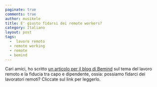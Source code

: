 ```yaml
---
paginate: true
comments: true
author: musikele
title: E' giusto fidarsi dei remote workers?
category: Italiano
layout: post
tags:
  -  lavoro remoto
  - remote working
  - remote
  - bemind
---
```



Cari amici, ho scritto [un articolo per il blog di Bemind](https://medium.com/bemind-me/e-giusto-fidarsi-dei-remote-workers-987ecc2d65be) sul tema del lavoro remoto e la fiducia tra capo e dipendente, ossia: possiamo fidarci dei lavoratori remoti? Cliccate sul link per leggerlo.